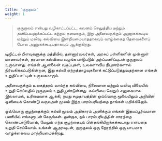 ```yaml
---
title: 'குருகுலம்'
weight: 1
---
```


>  குருகுலம் என்பது வழிகாட்டப்பட்ட, கவனம் செலுத்திய மற்றும் தனிப்பயனாக்கப்பட்ட கற்றல் தளமாகும், இது அனைவருக்கும் அணுகக்கூடிய மற்றும் மலிவு. கல்வியை இன்றியமையாததாகவும் வாழ்க்கைத் தேவைகளைப் போல அணுகக்கூடியதாகவும் ஆக்குகிறது.

டிஜிட்டல் பிளவுகளுக்கு மத்தியில், தன்னார்வலர்கள், அரசுப் பள்ளிகளின் முன்னாள் மாணவர்கள், தரமான கல்வியை வழங்க பாடுபடும் அர்ப்பணிப்புடன் குருகுலம் உருவானது. எங்கள் ஆன்லைன் வகுப்புகள், உலகளாவிய நிபுணர்களால் நிர்வகிக்கப்படுகின்றன, இது கல்வி ஏற்றத்தாழ்வுகளைக் கட்டுப்படுத்துவதற்கான எங்கள் உறுதிப்பாட்டின் உருவகமாகும்.

அனைவருக்கும் உலகத்தரம் வாய்ந்த கல்வியை, நிலையான மற்றும் மலிவு விலையில் உறுதி செய்வதில் குருகுலம் உறுதிபூண்டுள்ளது. கல்வியை வெறும் சலுகையாக இல்லாமல், உரிமையாக ஆக்கி, நமது சமுதாயத்தின் ஒவ்வொரு மூலையிலும் அறிவின் ஒளியைக் கொண்டு வருவதன் மூலம் இந்த பாரம்பரியத்தை நாங்கள் மதிக்கிறோம்.

ஒவ்வொரு குழந்தைக்கும் கல்வி மூலம் அதிகாரம் அளிக்கும் எங்கள் இதயப்பூர்வமான பணியில் எங்களுடன் சேருங்கள். ஒன்றாக, நம் பாரம்பரியத்தின் சாரத்தை கொண்டாடுவோம், மேலும் எந்த குழந்தையும் பின்தங்கியிருக்கக்கூடாது என்பதை உறுதி செய்வோம். உங்கள் ஆதரவுடன், குருகுலம் ஒரு நேரத்தில் ஒரு பாடமாக வாழ்க்கையை மாற்றியமைக்கிறது.